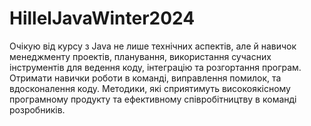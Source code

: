 # HillelJavaWinter2024

Очікую від курсу з Java не лише технічних аспектів, але й навичок менеджменту проектів, планування, використання сучасних інструментів для ведення коду, інтеграцію та розгортання програм. Отримати навички роботи в команді, виправлення помилок, та вдосконалення коду. Методики, які сприятимуть високоякісному програмному продукту та ефективному співробітництву в команді розробників.
